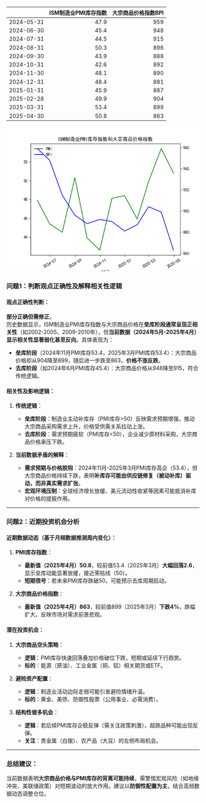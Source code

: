 |            |   ISM制造业PMI库存指数 |   大宗商品价格指数BPI |
|:-----------|-----------------------:|----------------------:|
| 2024-05-31 |                   47.9 |                   959 |
| 2024-06-30 |                   45.4 |                   948 |
| 2024-07-31 |                   44.5 |                   915 |
| 2024-08-31 |                   50.3 |                   896 |
| 2024-09-30 |                   43.9 |                   888 |
| 2024-10-31 |                   42.6 |                   892 |
| 2024-11-30 |                   48.1 |                   890 |
| 2024-12-31 |                   48.4 |                   881 |
| 2025-01-31 |                   45.9 |                   887 |
| 2025-02-28 |                   49.9 |                   904 |
| 2025-03-31 |                   53.4 |                   899 |
| 2025-04-30 |                   50.8 |                   863 |

![图](PMI_BPI.png)



### 问题1：判断观点正确性及解释相关性逻辑

#### 观点正确性判断：
**部分正确但需修正**。  
历史数据显示，ISM制造业PMI库存指数与大宗商品价格在**垒库阶段通常呈现正相关性**（如2002-2005、2009-2010年），但**当前数据（2024年5月-2025年4月）显示相关性显著弱化甚至反向**。具体表现为：
- **垒库阶段**（2024年11月PMI库存53.4，2025年3月PMI库存53.4）：大宗商品价格却从904降至899，随后进一步跌至863，**价格不涨反跌**。
- **去库阶段**（如2024年6月PMI库存45.4）：大宗商品价格从948降至915，符合传统逻辑。

#### 相关性及影响逻辑：
1. **传统逻辑**：  
   - **垒库阶段**：制造业主动补库存（PMI库存>50）反映需求预期增强，推动大宗商品采购需求上升，价格受供需关系拉动上涨。  
   - **去库阶段**：需求预期疲软（PMI库存<50），企业减少原材料采购，大宗商品价格承压下跌。

2. **当前数据矛盾的解释**：  
   - **需求预期与价格脱钩**：2024年11月-2025年3月PMI库存高企（53.4），但大宗商品价格持续下跌，表明**补库存可能由供应链修复（被动补库）驱动，而非真实需求扩张**。  
   - **宏观环境压制**：全球经济增长放缓、美元流动性收紧等因素可能抵消补库对价格的提振作用。

---

### 问题2：近期投资机会分析

#### 近期数据动态（基于月频数据推测周内变化）：
1. **PMI库存指数**：  
   - **最新值（2025年4月）50.8**，较前值53.4（2025年3月）**大幅回落2.6**，显示垒库动能显著放缓，接近荣枯线（50）。  
   - **短期信号**：若未来PMI库存跌破50，可能预示去库周期启动。

2. **大宗商品价格指数**：  
   - **最新值（2025年4月）863**，较前值899（2025年3月）**下跌4%**，跌幅扩大，反映市场对需求前景悲观。

#### 潜在投资机会：
1. **大宗商品空头策略**：  
   - **逻辑**：PMI库存快速回落叠加价格破位下跌，短期或延续下行趋势。  
   - **标的**：能源（原油）、工业金属（铜、铝）相关期货或ETF。

2. **避险资产配置**：  
   - **逻辑**：制造业活动边际走弱可能引发避险情绪升温。  
   - **标的**：黄金、美债、防御性股票（公用事业、必需消费）。

3. **结构性做多机会**：  
   - **逻辑**：若后续PMI库存企稳反弹（需关注政策刺激），超跌品种可能出现反弹。  
   - **关注**：贵金属（白银）、农产品（大豆）的左侧布局机会。

---

### 总结建议：
当前数据表明**大宗商品价格与PMI库存的背离可能持续**，需警惕宏观风险（如地缘冲突、美联储政策）对短期波动的放大作用。建议以**防御性配置为主**，结合高频数据动态调整仓位。